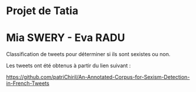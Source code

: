# Projet de Tatia
# Mia SWERY - Eva RADU

Classification de tweets pour déterminer si ils sont sexistes ou non.

Les tweets ont été obtenus à partir du lien suivant : 

https://github.com/patriChiril/An-Annotated-Corpus-for-Sexism-Detection-in-French-Tweets
